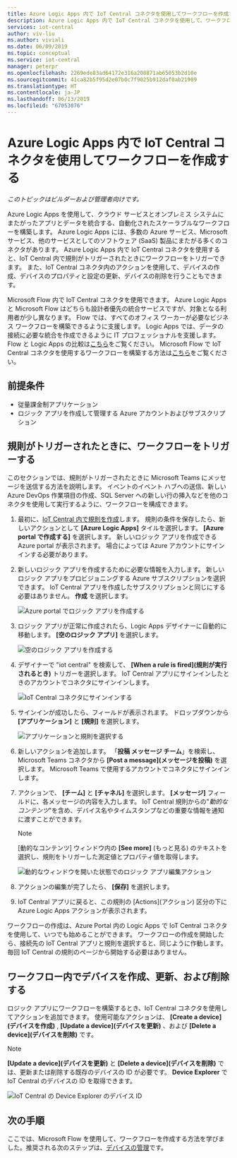```yaml
---
title: Azure Logic Apps 内で IoT Central コネクタを使用してワークフローを作成する | Microsoft Docs
description: Azure Logic Apps 内で IoT Central コネクタを使用して、ワークフローのトリガーや、ワークフロー内のデバイスの作成、更新、および削除を行います。
services: iot-central
author: viv-liu
ms.author: viviali
ms.date: 06/09/2019
ms.topic: conceptual
ms.service: iot-central
manager: peterpr
ms.openlocfilehash: 2269ede83ad64172e316a208871ab65053b2d10e
ms.sourcegitcommit: 41ca82b5f95d2e07b0c7f9025b912daf0ab21909
ms.translationtype: HT
ms.contentlocale: ja-JP
ms.lasthandoff: 06/13/2019
ms.locfileid: "67053076"
---
```

# <a name="build-workflows-with-the-iot-central-connector-in-azure-logic-apps"></a>Azure Logic Apps 内で IoT Central コネクタを使用してワークフローを作成する

*このトピックはビルダーおよび管理者向けです。*

Azure Logic Apps を使用して、クラウド サービスとオンプレミス システムにまたがったアプリとデータを統合する、自動化されたスケーラブルなワークフローを構築します。 Azure Logic Apps には、多数の Azure サービス、Microsoft サービス、他のサービスとしてのソフトウェア (SaaS) 製品にまたがる多くのコネクタがあります。 Azure Logic Apps 内で IoT Central コネクタを使用すると、IoT Central 内で規則がトリガーされたときにワークフローをトリガーできます。 また、IoT Central コネクタ内のアクションを使用して、デバイスの作成、デバイスのプロパティと設定の更新、デバイスの削除を行うこともできます。

Microsoft Flow 内で IoT Central コネクタを使用できます。 Azure Logic Apps と Microsoft Flow はどちらも設計者優先の統合サービスですが、対象となる利用者が少し異なります。 Flow では、すべてのオフィス ワーカーが必要なビジネス ワークフローを構築できるように支援します。 Logic Apps では、データの接続に必要な統合を作成できるように IT プロフェッショナルを支援します。 Flow と Logic Apps の比較は[こちら](https://docs.microsoft.com/azure/azure-functions/functions-compare-logic-apps-ms-flow-webjobs)をご覧ください。 Microsoft Flow で IoT Central コネクタを使用するワークフローを構築する方法は[こちら](howto-add-microsoft-flow.md)をご覧ください。

## <a name="prerequisites"></a>前提条件

- 従量課金制アプリケーション
- ロジック アプリを作成して管理する Azure アカウントおよびサブスクリプション

## <a name="trigger-a-workflow-when-a-rule-is-triggered"></a>規則がトリガーされたときに、ワークフローをトリガーする

このセクションでは、規則がトリガーされたときに Microsoft Teams にメッセージを送信する方法を説明します。 イベントのイベント ハブへの送信、新しい Azure DevOps 作業項目の作成、SQL Server への新しい行の挿入などを他のコネクタを使用して実行するように、ワークフローを構成できます。

1. 最初に、[IoT Central 内で規則を作成](howto-create-telemetry-rules.md)します。 規則の条件を保存したら、新しいアクションとして **[Azure Logic Apps]** タイルを選択します。 **[Azure portal で作成する]** を選択します。 新しいロジック アプリを作成できる Azure portal が表示されます。 場合によっては Azure アカウントにサインインする必要があります。

1. 新しいロジック アプリを作成するために必要な情報を入力します。 新しいロジック アプリをプロビジョニングする Azure サブスクリプションを選択できます。 IoT Central アプリを作成したサブスクリプションと同じにする必要はありません。 **作成** を選択します。

    ![Azure portal でロジック アプリを作成する](./media/howto-build-azure-logic-apps/createinazureportal.png)

1. ロジック アプリが正常に作成されたら、Logic Apps デザイナーに自動的に移動します。 **[空のロジック アプリ]** を選択します。 

    ![空のロジック アプリを作成する](./media/howto-build-azure-logic-apps/blanklogicapp.png)

1. デザイナーで "iot central" を検索して、 **[When a rule is fired]\(規則が実行されるとき\)** トリガーを選択します。 IoT Central アプリにサインインしたときのアカウントでコネクタにサインインします。

    ![IoT Central コネクタにサインインする](./media/howto-build-azure-logic-apps/addtrigger.png)

1. サインインが成功したら、フィールドが表示されます。 ドロップダウンから **[アプリケーション]** と **[規則]** を選択します。

    ![アプリケーションと規則を選択する](./media/howto-build-azure-logic-apps/pickappandrule.png)

1. 新しいアクションを追加します。 「**投稿 メッセージ チーム**」を検索し、Microsoft Teams コネクタから **[Post a message]\(メッセージを投稿\)** を選択します。 Microsoft Teams で使用するアカウントでコネクタにサインインします。

1. アクションで、 **[チーム]** と **[チャネル]** を選択します。 **[メッセージ]** フィールドに、各メッセージの内容を入力します。 IoT Central 規則からの"*動的なコンテンツ*"を含め、デバイス名やタイムスタンプなどの重要な情報を通知に渡すことができます。
    > [!NOTE]
    > [動的なコンテンツ] ウィンドウ内の **[See more]** \(もっと見る\) のテキストを選択し、規則をトリガーした測定値とプロパティ値を取得します。

    ![動的なウィンドウを開いた状態でのロジック アプリ編集アクション](./media/howto-build-azure-logic-apps/buildworkflow.png)

1. アクションの編集が完了したら、 **[保存]** を選択します。

1. IoT Central アプリに戻ると、この規則の [Actions]\(アクション\) 区分の下に Azure Logic Apps アクションが表示されます。

ワークフローの作成は、Azure Portal 内の Logic Apps で IoT Central コネクタを使用して、いつでも始めることができます。 ワークフローの作成を開始したら、接続先の IoT Central アプリと規則を選択すると、同じように作動します。 毎回 IoT Central の規則のページから開始する必要はありません。

## <a name="create-update-and-delete-a-device-in-a-workflow"></a>ワークフロー内でデバイスを作成、更新、および削除する

ロジック アプリにワークフローを構築するとき、IoT Central コネクタを使用してアクションを追加できます。 使用可能なアクションは、 **[Create a device]\(デバイスを作成\)** , **[Update a device]\(デバイスを更新\)** 、および **[Delete a device]\(デバイスを削除\)** です。

> [!NOTE]
> **[Update a device]\(デバイスを更新\)** と **[Delete a device]\(デバイスを削除\)** では、更新または削除する既存のデバイスの ID が必要です。 **Device Explorer** で IoT Central のデバイスの ID を取得できます。

![IoT Central の Device Explorer のデバイス ID](./media/howto-build-azure-logic-apps/iotcdeviceid.png)

## <a name="next-steps"></a>次の手順

ここでは、Microsoft Flow を使用して、ワークフローを作成する方法を学びました。推奨される次のステップは、[デバイスの管理](howto-manage-devices.md)です。
